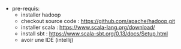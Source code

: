 - pre-requis:
    - installer hadoop 
    - checkout source code : https://github.com/apache/hadoop.git
    - installer scala : https://www.scala-lang.org/download/
    - install sbt : https://www.scala-sbt.org/0.13/docs/Setup.html
    - avoir une IDE (intellij)


